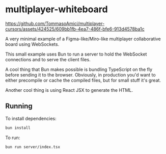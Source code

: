 # multiplayer-whiteboard

<https://github.com/TommasoAmici/multiplayer-cursors/assets/424525/609bb1fb-4ea7-486f-bfe6-913d4578ba1c>

A very minimal example of a Figma-like/Miro-like multiplayer collaborative board
using WebSockets.

This small example uses Bun to run a server to hold the WebSocket connections
and to serve the client files.

A cool thing that Bun makes possible is bundling TypeScript on the fly before
sending it to the browser. Obviously, in production you'd want to either
precompile or cache the compiled files, but for small stuff it's great.

Another cool thing is using React JSX to generate the HTML.

## Running

To install dependencies:

```bash
bun install
```

To run:

```bash
bun run server/index.tsx
```

